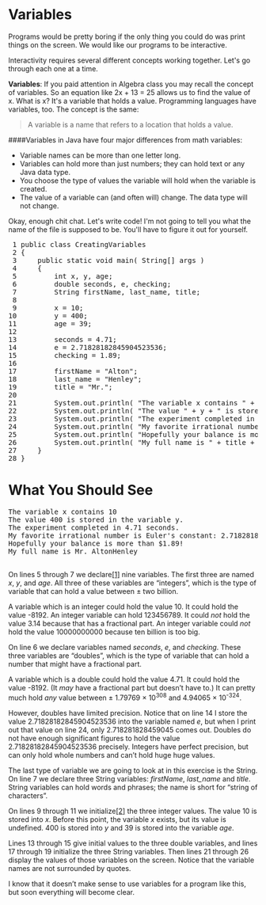 # Variables

Programs would be pretty boring if the only thing you could do was print things on the screen. We would like our programs to be interactive.

Interactivity requires several different concepts working together. Let's go through each one at a time.

**Variables**: If you paid attention in Algebra class you may recall the concept of variables. So an equation like 2x + 13 = 25 allows us to find the value of x. What is x? It's a variable that holds a value. Programming languages have variables, too. The concept is the same:
<blockquote>A variable is a name that refers to a location that holds a value.</blockquote>

####Variables in Java have four major differences from math variables:
* Variable names can be more than one letter long.
* Variables can hold more than just numbers; they can hold text or any Java data type.
* You choose the type of values the variable will hold when the variable is created.
* The value of a variable can (and often will) change. The data type will not change.


Okay, enough chit chat. Let's write code! I'm not going to tell you what the name of the file is supposed to be. You'll have to figure it out for yourself.</p>
<pre class="code java literal-block"><span class="ln"> 1 </span><span class="keyword declaration">public</span> <span class="keyword declaration">class</span> <span class="name class">CreatingVariables</span>
<span class="ln"> 2 </span><span class="operator">{</span>
<span class="ln"> 3 </span>    <span class="keyword declaration">public</span> <span class="keyword declaration">static</span> <span class="keyword type">void</span> <span class="name function">main</span><span class="operator">(</span> <span class="name">String</span><span class="operator">[]</span> <span class="name">args</span> <span class="operator">)</span>
<span class="ln"> 4 </span>    <span class="operator">{</span>
<span class="ln"> 5 </span>        <span class="keyword type">int</span> <span class="name">x</span><span class="operator">,</span> <span class="name">y</span><span class="operator">,</span> <span class="name">age</span><span class="operator">;</span>
<span class="ln"> 6 </span>        <span class="keyword type">double</span> <span class="name">seconds</span><span class="operator">,</span> <span class="name">e</span><span class="operator">,</span> <span class="name">checking</span><span class="operator">;</span>
<span class="ln"> 7 </span>        <span class="name">String</span> <span class="name">firstName</span><span class="operator">,</span> <span class="name">last_name</span><span class="operator">,</span> <span class="name">title</span><span class="operator">;</span>
<span class="ln"> 8 </span>
<span class="ln"> 9 </span>        <span class="name">x</span> <span class="operator">=</span> <span class="literal number integer">10</span><span class="operator">;</span>
<span class="ln">10 </span>        <span class="name">y</span> <span class="operator">=</span> <span class="literal number integer">400</span><span class="operator">;</span>
<span class="ln">11 </span>        <span class="name">age</span> <span class="operator">=</span> <span class="literal number integer">39</span><span class="operator">;</span>
<span class="ln">12 </span>
<span class="ln">13 </span>        <span class="name">seconds</span> <span class="operator">=</span> <span class="literal number float">4.71</span><span class="operator">;</span>
<span class="ln">14 </span>        <span class="name">e</span> <span class="operator">=</span> <span class="literal number float">2.71828182845904523536</span><span class="operator">;</span>
<span class="ln">15 </span>        <span class="name">checking</span> <span class="operator">=</span> <span class="literal number float">1.89</span><span class="operator">;</span>
<span class="ln">16 </span>
<span class="ln">17 </span>        <span class="name">firstName</span> <span class="operator">=</span> <span class="literal string">"Alton"</span><span class="operator">;</span>
<span class="ln">18 </span>        <span class="name">last_name</span> <span class="operator">=</span> <span class="literal string">"Henley"</span><span class="operator">;</span>
<span class="ln">19 </span>        <span class="name">title</span> <span class="operator">=</span> <span class="literal string">"Mr."</span><span class="operator">;</span>
<span class="ln">20 </span>
<span class="ln">21 </span>        <span class="name">System</span><span class="operator">.</span><span class="name attribute">out</span><span class="operator">.</span><span class="name attribute">println</span><span class="operator">(</span> <span class="literal string">"The variable x contains "</span> <span class="operator">+</span> <span class="name">x</span> <span class="operator">);</span>
<span class="ln">22 </span>        <span class="name">System</span><span class="operator">.</span><span class="name attribute">out</span><span class="operator">.</span><span class="name attribute">println</span><span class="operator">(</span> <span class="literal string">"The value "</span> <span class="operator">+</span> <span class="name">y</span> <span class="operator">+</span> <span class="literal string">" is stored in the variable y."</span> <span class="operator">);</span>
<span class="ln">23 </span>        <span class="name">System</span><span class="operator">.</span><span class="name attribute">out</span><span class="operator">.</span><span class="name attribute">println</span><span class="operator">(</span> <span class="literal string">"The experiment completed in "</span> <span class="operator">+</span> <span class="name">seconds</span> <span class="operator">+</span> <span class="literal string">" seconds."</span> <span class="operator">);</span>
<span class="ln">24 </span>        <span class="name">System</span><span class="operator">.</span><span class="name attribute">out</span><span class="operator">.</span><span class="name attribute">println</span><span class="operator">(</span> <span class="literal string">"My favorite irrational number is Euler's constant: "</span> <span class="operator">+</span> <span class="name">e</span> <span class="operator">);</span>
<span class="ln">25 </span>        <span class="name">System</span><span class="operator">.</span><span class="name attribute">out</span><span class="operator">.</span><span class="name attribute">println</span><span class="operator">(</span> <span class="literal string">"Hopefully your balance is more than $"</span> <span class="operator">+</span> <span class="name">checking</span> <span class="operator">+</span> <span class="literal string">"!"</span> <span class="operator">);</span>
<span class="ln">26 </span>        <span class="name">System</span><span class="operator">.</span><span class="name attribute">out</span><span class="operator">.</span><span class="name attribute">println</span><span class="operator">(</span> <span class="literal string">"My full name is "</span> <span class="operator">+</span> <span class="name">title</span> <span class="operator">+</span> <span class="literal string">" "</span> <span class="operator">+</span> <span class="name">firstName</span> <span class="operator">+</span> <span class="name">last_name</span> <span class="operator">);</span>
<span class="ln">27 </span>    <span class="operator">}</span>
<span class="ln">28 </span><span class="operator">}</span>
</pre>
<div id="what-you-should-see" class="section">
<h1>What You Should See</h1>
<pre class="terminal literal-block">The variable x contains 10
The value 400 is stored in the variable y.
The experiment completed in 4.71 seconds.
My favorite irrational number is Euler's constant: 2.718281828459045
Hopefully your balance is more than $1.89!
My full name is Mr. AltonHenley

</pre>
<p>On lines 5 through 7 we declare<a id="id1" class="footnote-reference" href="#declare">[1]</a> nine variables. The first three are named <em>x</em>, <em>y</em>, and <em>age</em>. All three of these variables are &ldquo;integers&rdquo;, which is the type of variable that can hold a value between &plusmn; two billion.</p>
<p>A variable which is an integer could hold the value 10. It could hold the value <span class="pre">-8192</span>. An integer variable can hold 123456789. It could <em>not</em> hold the value 3.14 because that has a fractional part. An integer variable could <em>not</em> hold the value 10000000000 because ten billion is too big.</p>
<p>On line 6 we declare variables named <em>seconds</em>, <em>e</em>, and <em>checking</em>. These three variables are &ldquo;doubles&rdquo;, which is the type of variable that can hold a number that might have a fractional part.</p>
<p>A variable which is a double could hold the value 4.71. It could hold the value <span class="pre">-8192</span>. (It <em>may</em> have a fractional part but doesn&rsquo;t have to.) It can pretty much hold <em>any</em> value between &plusmn; 1.79769 &times; 10<sup>308</sup> and 4.94065 &times; 10<sup>-324</sup>.</p>
<p>However, doubles have limited precision. Notice that on line 14 I store the value 2.71828182845904523536 into the variable named <em>e</em>, but when I print out that value on line 24, only 2.718281828459045 comes out. Doubles do not have enough significant figures to hold the value 2.71828182845904523536 precisely. Integers have perfect precision, but can only hold whole numbers and can&rsquo;t hold huge huge values.</p>
<p>The last type of variable we are going to look at in this exercise is the String. On line 7 we declare three String variables: <em>firstName</em>, <em>last_name</em> and <em>title</em>. String variables can hold words and phrases; the name is short for &ldquo;string of characters&rdquo;.</p>
<p>On lines 9 through 11 we initialize<a id="id2" class="footnote-reference" href="#initialize">[2]</a> the three integer values. The value 10 is stored into <em>x</em>. Before this point, the variable <em>x</em> exists, but its value is undefined. 400 is stored into <em>y</em> and 39 is stored into the variable <em>age</em>.</p>
<p>Lines 13 through 15 give initial values to the three double variables, and lines 17 through 19 initialize the three String variables. Then lines 21 through 26 display the values of those variables on the screen. Notice that the variable names are not surrounded by quotes.</p>
<p>I know that it doesn&rsquo;t make sense to use variables for a program like this, but soon everything will become clear.</p>
</div>